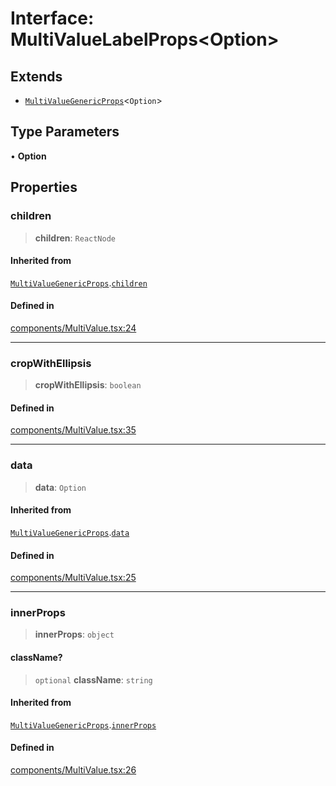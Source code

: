 # Interface: MultiValueLabelProps\<Option\>

## Extends

- [`MultiValueGenericProps`](MultiValueGenericProps.md)\<`Option`\>

## Type Parameters

• **Option**

## Properties

### children

> **children**: `ReactNode`

#### Inherited from

[`MultiValueGenericProps`](MultiValueGenericProps.md).[`children`](MultiValueGenericProps.md#children)

#### Defined in

[components/MultiValue.tsx:24](https://github.com/cluk3/react-select/blob/ed039925bb007c645df3b023879a7c98ae8eeccd/packages/react-select/src/components/MultiValue.tsx#L24)

***

### cropWithEllipsis

> **cropWithEllipsis**: `boolean`

#### Defined in

[components/MultiValue.tsx:35](https://github.com/cluk3/react-select/blob/ed039925bb007c645df3b023879a7c98ae8eeccd/packages/react-select/src/components/MultiValue.tsx#L35)

***

### data

> **data**: `Option`

#### Inherited from

[`MultiValueGenericProps`](MultiValueGenericProps.md).[`data`](MultiValueGenericProps.md#data)

#### Defined in

[components/MultiValue.tsx:25](https://github.com/cluk3/react-select/blob/ed039925bb007c645df3b023879a7c98ae8eeccd/packages/react-select/src/components/MultiValue.tsx#L25)

***

### innerProps

> **innerProps**: `object`

#### className?

> `optional` **className**: `string`

#### Inherited from

[`MultiValueGenericProps`](MultiValueGenericProps.md).[`innerProps`](MultiValueGenericProps.md#innerprops)

#### Defined in

[components/MultiValue.tsx:26](https://github.com/cluk3/react-select/blob/ed039925bb007c645df3b023879a7c98ae8eeccd/packages/react-select/src/components/MultiValue.tsx#L26)

